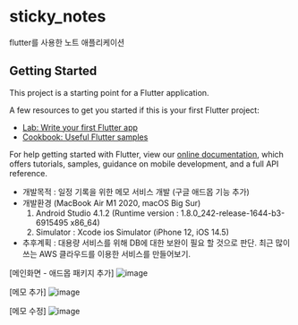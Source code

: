 # sticky_notes

flutter를 사용한 노트 애플리케이션

## Getting Started

This project is a starting point for a Flutter application.

A few resources to get you started if this is your first Flutter project:

- [Lab: Write your first Flutter app](https://flutter.dev/docs/get-started/codelab)
- [Cookbook: Useful Flutter samples](https://flutter.dev/docs/cookbook)

For help getting started with Flutter, view our
[online documentation](https://flutter.dev/docs), which offers tutorials,
samples, guidance on mobile development, and a full API reference.

- 개발목적 : 일정 기록을 위한 메모 서비스 개발 (구글 애드몹 기능 추가)
- 개발환경 (MacBook Air M1 2020, macOS Big Sur)
    1) Android Studio 4.1.2 (Runtime version : 1.8.0_242-release-1644-b3-6915495 x86_64)
    2) Simulator : Xcode ios Simulator (iPhone 12, iOS 14.5)
- 추후계획 : 대용량 서비스를 위해 DB에 대한 보완이 필요 할 것으로 판단. 최근 많이 쓰는 AWS 클라우드를 이용한 서비스를 만들어보기. 


[메인화면 - 애드몹 패키지 추가] 
![image](https://user-images.githubusercontent.com/15680656/125186907-de0f8500-e267-11eb-9a1c-8004a904d4ea.png)

[메모 추가]
![image](https://user-images.githubusercontent.com/15680656/125186918-ee276480-e267-11eb-8999-ff5acee12ae1.png)


[메모 수정]
![image](https://user-images.githubusercontent.com/15680656/125186932-fa132680-e267-11eb-888b-e1222f2da5c2.png)
